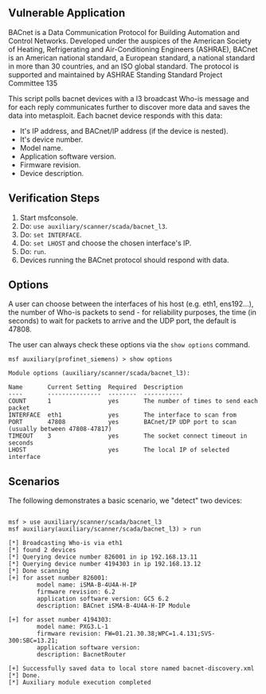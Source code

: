 ## Vulnerable Application
BACnet is a Data Communication Protocol for Building Automation and Control Networks.
Developed under the auspices of the American Society of Heating,
 Refrigerating and Air-Conditioning Engineers (ASHRAE), BACnet is an American national standard,
 a European standard, a national standard in more than 30 countries, and an ISO global standard.
 The protocol is supported and maintained by ASHRAE Standing Standard Project Committee 135

This script polls bacnet devices with a l3 broadcast Who-is message
and for each reply communicates further to discover more data and saves the data into metasploit.
Each bacnet device responds with this data:
- It's IP address, and BACnet/IP address (if the device is nested).
- It's device number.
- Model name.
- Application software version.
- Firmware revision.
- Device description.
## Verification Steps

  1. Start msfconsole.
  2. Do: `use auxiliary/scanner/scada/bacnet_l3`.
  3. Do: `set INTERFACE`.
  4. Do: `set LHOST` and choose the chosen interface's IP.
  5. Do: `run`.
  6. Devices running the BACnet protocol should respond with data.

## Options
A user can choose between the interfaces of his host (e.g. eth1, ens192...),
the number of Who-is packets to send - for reliability purposes, the time (in seconds) to wait for packets to arrive
and the UDP port, the default is 47808.

The user can always check these options via the `show options` command.

```
msf auxiliary(profinet_siemens) > show options

Module options (auxiliary/scanner/scada/bacnet_l3):

Name       Current Setting  Required  Description
----       ---------------  --------  -----------
COUNT      1                yes       The number of times to send each packet
INTERFACE  eth1             yes       The interface to scan from
PORT       47808            yes       BACnet/IP UDP port to scan (usually between 47808-47817)
TIMEOUT    3                yes       The socket connect timeout in seconds
LHOST                       yes       The local IP of selected interface

```

## Scenarios

The following demonstrates a basic scenario, we "detect" two devices:

```

msf > use auxiliary/scanner/scada/bacnet_l3
msf auxiliary(auxiliary/scanner/scada/bacnet_l3) > run

[*] Broadcasting Who-is via eth1
[*] found 2 devices
[*] Querying device number 826001 in ip 192.168.13.11
[*] Querying device number 4194303 in ip 192.168.13.12
[*] Done scanning
[+] for asset number 826001:
        model name: iSMA-B-4U4A-H-IP
        firmware revision: 6.2
        application software version: GC5 6.2
        description: BACnet iSMA-B-4U4A-H-IP Module

[+] for asset number 4194303:
        model name: PXG3.L-1
        firmware revision: FW=01.21.30.38;WPC=1.4.131;SVS-300:SBC=13.21;
        application software version:
        description: BacnetRouter

[+] Successfully saved data to local store named bacnet-discovery.xml
[*] Done.
[*] Auxiliary module execution completed
```
